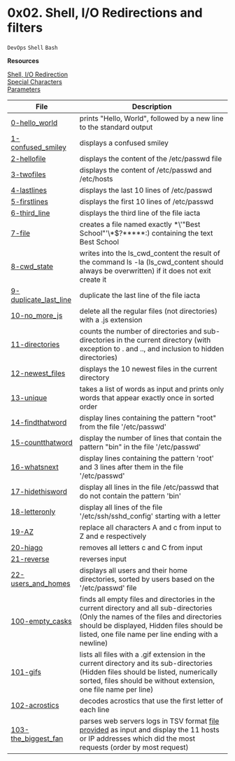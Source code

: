 # 0x02. Shell, I/O Redirections and filters
``DevOps`` ``Shell`` ``Bash``

**Resources**

[Shell, I/O Redirection](http://linuxcommand.org/lc3_lts0070.php)<br/>
[Special Characters](http://mywiki.wooledge.org/BashGuide/SpecialCharacters)<br/>
[Parameters](http://mywiki.wooledge.org/BashGuide/Parameters)<br/>

| File | Description |
|------|-------------|
[0-hello_world](./0-hello_world) | prints "Hello, World", followed by a new line to the standard output
[1-confused_smiley](./1-confused_smiley) | displays a confused smiley
[2-hellofile](./2-hellofile) | displays the content of the /etc/passwd file
[3-twofiles](./3-twofiles) | displays the content of /etc/passwd and /etc/hosts
[4-lastlines](./4-lastlines) | displays the last 10 lines of /etc/passwd
[5-firstlines](./5-firstlines) | displays the first 10 lines of /etc/passwd
[6-third_line](./6-third_line) | displays the third line of the file iacta
[7-file](./7-file) | creates a file named exactly \*\\'"Best School"\'\\\*$\?\*\*\*\*\*:) containing the text Best School
[8-cwd_state](./8-cwd_state) | writes into the ls_cwd_content the result of the command ls -la (ls_cwd_content should always be overwritten) if it does not exit create it
[9-duplicate_last_line](./9-duplicate_last_line) | duplicate the last line of the file iacta
[10-no_more_js](./10-no_more_js) | delete all the regular files (not directories) with a .js extension
[11-directories](./11-directories) | counts the number of directories and sub-directories in the current directory (with exception to . and .., and inclusion to hidden directories)
[12-newest_files](./12-newest_files) | displays the 10 newest files in the current directory
[13-unique](./13-unique) | takes a list of words as input and prints only words that appear exactly once in sorted order
[14-findthatword](./14-findthatword) | display lines containing the pattern "root" from the file '/etc/passwd'
[15-countthatword](./15-countthatword) | display the number of lines that contain the pattern "bin" in the file '/etc/passwd'
[16-whatsnext](./16-whatsnext) | display lines containing the pattern 'root' and 3 lines after them in the file '/etc/passwd'
[17-hidethisword](./17-hidethisword) | display all lines in the file /etc/passwd that do not contain the pattern 'bin'
[18-letteronly](./18-letteronly) | display all lines of the file '/etc/ssh/sshd_config' starting with a letter
[19-AZ](./19-AZ) | replace all characters A and c from input to Z and e respectively
[20-hiago](./20-hiago) | removes all letters c and C from input
[21-reverse](./21-reverse) | reverses input
[22-users_and_homes](./22-users_and_homes) | displays all users and their home directories, sorted by users based on the '/etc/passwd' file
[100-empty_casks](./100-empty_casks) | finds all empty files and directories in the current directory and all sub-directories (Only the names of the files and directories should be displayed, Hidden files should be listed, one file name per line ending with a newline)
[101-gifs](./101-gifs) | lists all files with a .gif extension in the current directory and its sub-directories (Hidden files should be listed, numerically sorted, files should be without extension, one file name per line)
[102-acrostics](./102-acrostics) | decodes acrostics that use the first letter of each line
[103-the_biggest_fan](./103-the_biggest_fan) | parses web servers logs in TSV format [file provided](./nasa_19950801.tsv) as input and display the 11 hosts or IP addresses which did the most requests (order by most request)

